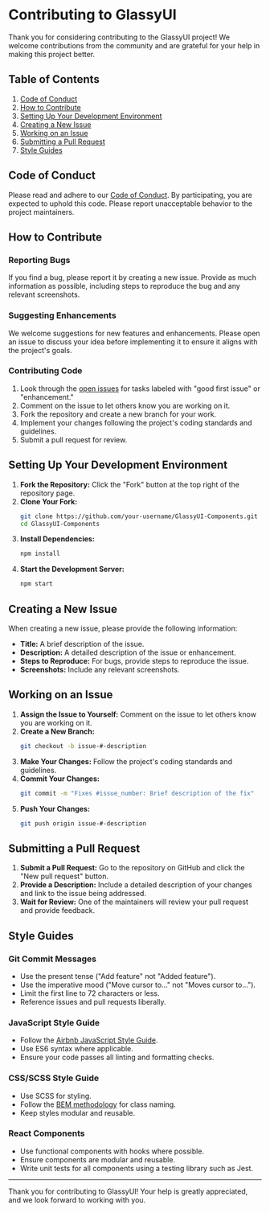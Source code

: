 # Contributing to GlassyUI

Thank you for considering contributing to the GlassyUI project! We welcome contributions from the community and are grateful for your help in making this project better.

## Table of Contents
1. [Code of Conduct](#code-of-conduct)
2. [How to Contribute](#how-to-contribute)
3. [Setting Up Your Development Environment](#setting-up-your-development-environment)
4. [Creating a New Issue](#creating-a-new-issue)
5. [Working on an Issue](#working-on-an-issue)
6. [Submitting a Pull Request](#submitting-a-pull-request)
7. [Style Guides](#style-guides)

## Code of Conduct
Please read and adhere to our [Code of Conduct](CODE_OF_CONDUCT.md). By participating, you are expected to uphold this code. Please report unacceptable behavior to the project maintainers.

## How to Contribute
### Reporting Bugs
If you find a bug, please report it by creating a new issue. Provide as much information as possible, including steps to reproduce the bug and any relevant screenshots.

### Suggesting Enhancements
We welcome suggestions for new features and enhancements. Please open an issue to discuss your idea before implementing it to ensure it aligns with the project's goals.

### Contributing Code
1. Look through the [open issues](https://github.com/Jaishree2310/GlassyUI-Components/issues) for tasks labeled with "good first issue" or "enhancement."
2. Comment on the issue to let others know you are working on it.
3. Fork the repository and create a new branch for your work.
4. Implement your changes following the project's coding standards and guidelines.
5. Submit a pull request for review.

## Setting Up Your Development Environment
1. **Fork the Repository:** Click the "Fork" button at the top right of the repository page.
2. **Clone Your Fork:** 
    ```bash
    git clone https://github.com/your-username/GlassyUI-Components.git
    cd GlassyUI-Components
    ```
3. **Install Dependencies:** 
    ```bash
    npm install
    ```
4. **Start the Development Server:**
    ```bash
    npm start
    ```

## Creating a New Issue
When creating a new issue, please provide the following information:
- **Title:** A brief description of the issue.
- **Description:** A detailed description of the issue or enhancement.
- **Steps to Reproduce:** For bugs, provide steps to reproduce the issue.
- **Screenshots:** Include any relevant screenshots.

## Working on an Issue
1. **Assign the Issue to Yourself:** Comment on the issue to let others know you are working on it.
2. **Create a New Branch:** 
    ```bash
    git checkout -b issue-#-description
    ```
3. **Make Your Changes:** Follow the project's coding standards and guidelines.
4. **Commit Your Changes:** 
    ```bash
    git commit -m "Fixes #issue_number: Brief description of the fix"
    ```
5. **Push Your Changes:** 
    ```bash
    git push origin issue-#-description
    ```

## Submitting a Pull Request
1. **Submit a Pull Request:** Go to the repository on GitHub and click the "New pull request" button.
2. **Provide a Description:** Include a detailed description of your changes and link to the issue being addressed.
3. **Wait for Review:** One of the maintainers will review your pull request and provide feedback.

## Style Guides
### Git Commit Messages
- Use the present tense ("Add feature" not "Added feature").
- Use the imperative mood ("Move cursor to..." not "Moves cursor to...").
- Limit the first line to 72 characters or less.
- Reference issues and pull requests liberally.

### JavaScript Style Guide
- Follow the [Airbnb JavaScript Style Guide](https://github.com/airbnb/javascript).
- Use ES6 syntax where applicable.
- Ensure your code passes all linting and formatting checks.

### CSS/SCSS Style Guide
- Use SCSS for styling.
- Follow the [BEM methodology](http://getbem.com/) for class naming.
- Keep styles modular and reusable.

### React Components
- Use functional components with hooks where possible.
- Ensure components are modular and reusable.
- Write unit tests for all components using a testing library such as Jest.

---

Thank you for contributing to GlassyUI! Your help is greatly appreciated, and we look forward to working with you.
